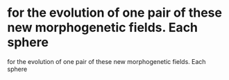 # for the evolution of one pair of these new morphogenetic fields. Each sphere

for the evolution of one pair of these new morphogenetic fields. Each sphere